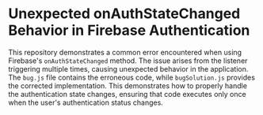 # Unexpected onAuthStateChanged Behavior in Firebase Authentication
This repository demonstrates a common error encountered when using Firebase's `onAuthStateChanged` method. The issue arises from the listener triggering multiple times, causing unexpected behavior in the application.
The `bug.js` file contains the erroneous code, while `bugSolution.js` provides the corrected implementation. 
This demonstrates how to properly handle the authentication state changes, ensuring that code executes only once when the user's authentication status changes.